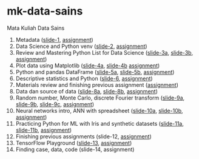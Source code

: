 # mk-data-sains
Mata Kuliah Data Sains

1. Metadata ([slide-1](https://osf.io/jn3yq), [assignment](../../issues/1))
2. Data Science and Python venv ([slide-2](https://osf.io/tzvsw), [assignment](../../issues/2))
3. Review and Mastering Python List for Data Science ([slide-3a](https://osf.io/pxcra), [slide-3b](https://osf.io/rxu7v), [assignment](../../issues/3))
4. Plot data using Matplotlib ([slide-4a](https://osf.io/zp2y7), [slide-4b](https://osf.io/saf8z) [assignment](../../issues/4))
5. Python and pandas DataFrame ([slide-5a](https://osf.io/kgw5f), [slide-5b](https://osf.io/6t48k), [assignment](../../issues/5))
6. Descriptive statistics and Python ([slide-6](https://osf.io/zqkv9), [assignment](../../issues/6))
7. Materials review and finishing previous assignment ([assignment](../../issues/7))
8. Data dan source of data ([slide-8a](https://osf.io/an2bs), [slide-8b](https://osf.io/3rb8k), [assignment](../../issues/8))
9. Random number, Monte Carlo, discrete Fourier transform ([slide-9a](https://zenodo.org/records/7106168), [slide-9b](https://osf.io/9ykqu), [slide-9c](https://osf.io/k6mr9), [assignment](../../issues/9))
10. Neural networks intro, ANN with spreadsheet ([slide-10a](https://osf.io/3ksmu), [slide-10b](https://osf.io/42tq9), [assignment](../../issues/10))
11. Practicing Python for ML with Iris and synthetic datasets ([slide-11a](https://osf.io/k8b7q), [slide-11b](https://osf.io/wqv3z), [assignment](../../issues/11))
12. Finishing previous assignments (slide-12, [assignment](../../issues/12))
13. TensorFlow Playground ([slide-13](https://osf.io/43baq), [assignment](../../issues/13))
14. Finding case, data, code (slide-14, assignment)
